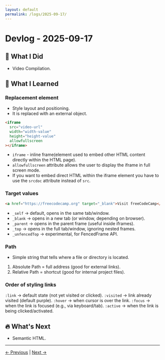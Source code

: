 ```yaml
---
layout: default
permalink: /logs/2025-09-17/
---
```


# Devlog - 2025-09-17

## 🚀 What I Did

- Video Compilation.

## 🧠 What I Learned

### Replacement element

- Style layout and positioning.
- It is replaced with an external object.

```html
<iframe
  src="video-url"
  width="width-value"
  height="height-value"
  allowfullscreen
></iframe>
```

- `iframe` - inline frame(element used to embed other HTML content directly within the HTML page).
- `allowfullscreen` attribute allows the user to display the iframe in full screen mode.
- If you want to embed direct HTML within the iframe element you have to use the `srcdoc` attribute instead of `src`.

### Target values

```html
<a href="https://freecodecamp.org" target="_blank">Visit freeCodeCamp</a>
```

- `_self` → default, opens in the same tab/window.
- `_blank` → opens in a new tab (or window, depending on browser).
- `_parent` → opens in the parent frame (useful inside iframes).
- `_top` → opens in the full tab/window, ignoring nested frames.
- `_unfencedTop` → experimental, for FencedFrame API.

### Path

- Simple string that tells where a file or directory is located.

1. Absolute Path = full address (good for external links).
2. Relative Path = shortcut (good for internal project files).

### Order of styling links

`:link` → default state (not yet visited or clicked).
`:visited` → link already visited (default purple).
`:hover` → when cursor is over the link.
`:focus` → when the link is focused (e.g., via keyboard/tab).
`:active` → when the link is being clicked/activated.

## 🔥 What's Next

- Semantic HTML.

---

[← Previous]({{site.baseurl}}/logs/2025-09-16/) | [Next →]({{site.baseurl}}/logs/2025-09-19/)
